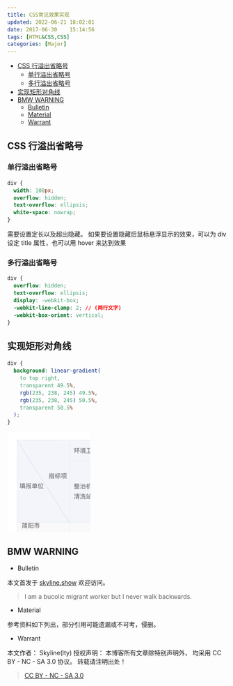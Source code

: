 ```yaml
---
title: CSS常见效果实现
updated: 2022-06-21	18:02:01
date: 2017-06-30	15:14:56
tags: [HTML&CSS,CSS]
categories: [Major]
---
```

            
            

<!-- @import "[TOC]" {cmd="toc" depthFrom=1 depthTo=6 orderedList=false} -->

<!-- code_chunk_output -->

  - [CSS 行溢出省略号](#css-行溢出省略号)
    - [单行溢出省略号](#单行溢出省略号)
    - [多行溢出省略号](#多行溢出省略号)
  - [实现矩形对角线](#实现矩形对角线)
  - [BMW WARNING](#bmw-warning)
    - [Bulletin](#bulletin)
    - [Material](#material)
    - [Warrant](#warrant)

<!-- /code_chunk_output -->

## CSS 行溢出省略号

### 单行溢出省略号

```css
div {
  width: 100px;
  overflow: hidden;
  text-overflow: ellipsis;
  white-space: nowrap;
}
```

需要设置定长以及超出隐藏。
如果要设置隐藏后鼠标悬浮显示的效果，可以为 div 设定 title 属性，也可以用 hover 来达到效果

### 多行溢出省略号
<!--more-->

```css
div {
  overflow: hidden;
  text-overflow: ellipsis;
  display: -webkit-box;
  -webkit-line-clamp: 2; // (两行文字)
  -webkit-box-orient: vertical;
}
```

## 实现矩形对角线

```css
div {
  background: linear-gradient(
    to top right,
    transparent 49.5%,
    rgb(235, 238, 245) 49.5%,
    rgb(235, 238, 245) 50.5%,
    transparent 50.5%
  );
}
```

![CSS常见效果实现20220614181936](https://raw.githubusercontent.com/skylinety/blog-pics/master/imgs/CSS%E5%B8%B8%E8%A7%81%E6%95%88%E6%9E%9C%E5%AE%9E%E7%8E%B020220614181936.png)

## BMW WARNING

- Bulletin

本文首发于 [skyline.show](http://www.skyline.show) 欢迎访问。

> I am a bucolic migrant worker but I never walk backwards.

- Material

参考资料如下列出，部分引用可能遗漏或不可考，侵删。

>   

- Warrant

本文作者： Skyline(lty)
授权声明： 本博客所有文章除特别声明外， 均采用 CC BY - NC - SA 3.0 协议。 转载请注明出处！

> [CC BY - NC - SA 3.0](https://creativecommons.org/licenses/by-nc-sa/3.0/deed.zh)
